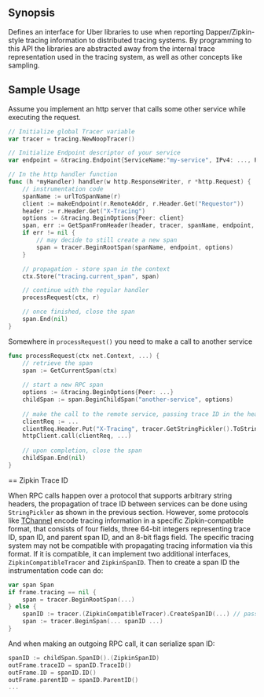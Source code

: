 ## Synopsis

Defines an interface for Uber libraries to use when reporting Dapper/Zipkin-style tracing information to distributed 
tracing systems.  By programming to this API the libraries are abstracted away from the internal trace representation 
used in the tracing system, as well as other concepts like sampling.

## Sample Usage

Assume you implement an http server that calls some other service while executing the request.

```go
// Initialize global Tracer variable
var tracer = tracing.NewNoopTracer()

// Initialize Endpoint descriptor of your service
var endpoint = &tracing.Endpoint{ServiceName:"my-service", IPv4: ..., Port: 1000}

// In the http handler function
func (h *myHandler) handler(w http.ResponseWriter, r *http.Request) {
    // instrumentation code
    spanName := urlToSpanName(r)
    client := makeEndpoint(r.RemoteAddr, r.Header.Get("Requestor"))
    header := r.Header.Get("X-Tracing")
    options := &tracing.BeginOptions{Peer: client}
    span, err := GetSpanFromHeader(header, tracer, spanName, endpoint, options)
    if err != nil {
        // may decide to still create a new span
        span = tracer.BeginRootSpan(spanName, endpoint, options)
    }

    // propagation - store span in the context
    ctx.Store("tracing.current_span", span)

    // continue with the regular handler
    processRequest(ctx, r)

    // once finished, close the span
    span.End(nil)
}
```

Somewhere in `processRequest()` you need to make a call to another service

```go
func processRequest(ctx net.Context, ...) {
    // retrieve the span
    span := GetCurrentSpan(ctx)
    
    // start a new RPC span
    options := &tracing.BeginOptions{Peer: ...}
    childSpan := span.BeginChildSpan("another-service", options)
    
    // make the call to the remote service, passing trace ID in the header
    clientReq := ...
    clientReq.Header.Put("X-Tracing", tracer.GetStringPickler().ToString(childSpan.SpanID()))
    httpClient.call(clientReq, ...)
    
    // upon completion, close the span
    childSpan.End(nil)
}
```

== Zipkin Trace ID

When RPC calls happen over a protocol that supports arbitrary string headers, the propagation of trace ID between
services can be done using `StringPickler` as shown in the previous section.  However, some protocols like 
[TChannel](https://github.com/uber/tchannel) encode tracing information in a specific Zipkin-compatible format, 
that consists of four fields, three 64-bit integers representing trace ID, span ID, and parent span ID, 
and an 8-bit flags field. The specific tracing system may not be compatible with propagating tracing information
via this format. If it is compatible, it can implement two additional interfaces, `ZipkinCompatibleTracer` and
`ZipkinSpanID`. Then to create a span ID the instrumentation code can do:

```go
var span Span
if frame.tracing == nil {
    span = tracer.BeginRootSpan(...)
} else {
    spanID := tracer.(ZipkinCompatibleTracer).CreateSpanID(...) // pass values from frame.tracing
    span := tracer.BeginSpan(... spanID ...)
}
```

And when making an outgoing RPC call, it can serialize span ID:

```go
spanID := childSpan.SpanID().(ZipkinSpanID)
outFrame.traceID = spanID.TraceID()
outFrame.ID = spanID.ID()
outFrame.parentID = spanID.ParentID()
...
```